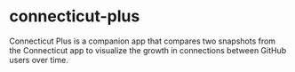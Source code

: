 # connecticut-plus
Connecticut Plus is a companion app that compares two snapshots from the Connecticut app to visualize the growth in connections between GitHub users over time.
